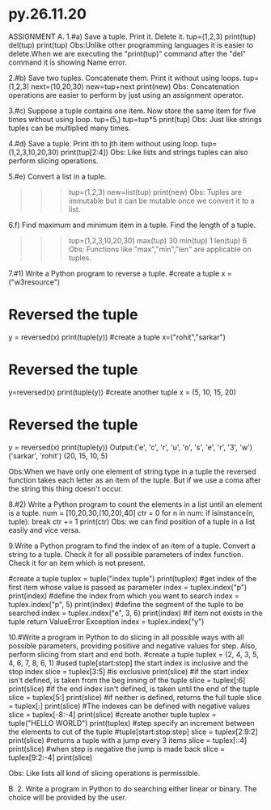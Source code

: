 # py.26.11.20
 ASSIGNMENT
A.  1.#a) Save a tuple. Print it. Delete it.
tup=(1,2,3)
print(tup)
del(tup)
print(tup)
Obs:Unlike other programming languages it is easier to delete.When we are executing the "print(tup)" command after the "del" command it is showing Name error.

2.#b) Save two tuples. Concatenate them. Print it without using loops.
tup=(1,2,3)
next=(10,20,30)
new=tup+next
print(new)
Obs: Concatenation operations are easier to perform by just using an assignment operator.

3.#c)	Suppose a tuple contains one item. Now store the same item for five times without using loop.
tup=(5,)
tup=tup*5
print(tup)
Obs: Just like strings tuples can be multiplied many times.

4.#d) Save a tuple. Print ith to jth item without using loop.
tup=(1,2,3,10,20,30)
print(tup[2:4])
Obs: Like lists and strings tuples can also perform slicing operations.

5.#e) Convert a list in a tuple.
>>> tup=(1,2,3)
>>> new=list(tup)
>>> print(new)
Obs: Tuples are immutable but it can be mutable once we convert it to a list.

6.f) Find maximum and minimum item in a tuple. Find the length of a tuple.
>>> tup=(1,2,3,10,20,30)
>>> max(tup)
30
>>> min(tup)
1
>>> len(tup)
6
Obs: Functions like "max","min","len" are applicable on tuples.

7.#1)	Write a Python program to reverse a tuple.
#create a tuple
x = ("w3resource")
# Reversed the tuple
y = reversed(x)
print(tuple(y))
#create a tuple
x=("rohit","sarkar")
# Reversed the tuple
y=reversed(x)
print(tuple(y))
#create another tuple
x = (5, 10, 15, 20)
# Reversed the tuple
y = reversed(x)
print(tuple(y))
Output:('e', 'c', 'r', 'u', 'o', 's', 'e', 'r', '3', 'w')
('sarkar', 'rohit')
(20, 15, 10, 5)

Obs:When we have only one element of string type in a tuple the reversed function takes each letter as an item of the tuple.
But if we use a coma after the string this thing doesn't occur.

8.#2)	Write a Python program to count the elements in a list until an element is a tuple.
num = [10,20,30,(10,20),40]
ctr = 0
for n in num:
    if isinstance(n, tuple):
        break
    ctr += 1
print(ctr)
Obs: we can find position of a tuple in a list easily and vice versa.

9.Write a Python program to find the index of an item of a tuple. Convert a string to a tuple. Check it for all possible parameters of index function. Check it for an item which is not present.

#create a tuple
tuplex = tuple("index tuple")
print(tuplex)
#get index of the first item whose value is passed as parameter
index = tuplex.index("p")
print(index)
#define the index from which you want to search
index = tuplex.index("p", 5)
print(index)
#define the segment of the tuple to be searched
index = tuplex.index("e", 3, 6)
print(index)
#if item not exists in the tuple return ValueError Exception
index = tuplex.index("y")


10.#Write a program in Python to do slicing in all possible ways with all possible parameters, providing positive and negative values for step. Also, perform slicing from start and end both.
#create a tuple
tuplex = (2, 4, 3, 5, 4, 6, 7, 8, 6, 1)
#used tuple[start:stop] the start index is inclusive and the stop index
slice = tuplex[3:5]
#is exclusive
print(slice)
#if the start index isn't defined, is taken from the beg inning of the tuple
slice = tuplex[:6]
print(slice)
#if the end index isn't defined, is taken until the end of the tuple
slice = tuplex[5:]
print(slice)
#if neither is defined, returns the full tuple
slice = tuplex[:]
print(slice)
#The indexes can be defined with negative values
slice = tuplex[-8:-4]
print(slice)
#create another tuple
tuplex = tuple("HELLO WORLD")
print(tuplex)
#step specify an increment between the elements to cut of the tuple
#tuple[start:stop:step]
slice = tuplex[2:9:2]
print(slice)
#returns a tuple with a jump every 3 items
slice = tuplex[::4]
print(slice)
#when step is negative the jump is made back
slice = tuplex[9:2:-4]
print(slice)

Obs: Like lists all kind of slicing operations is permissible.

B.
2.	Write a program in Python to do searching either linear or binary. The choice will be provided by the user.



